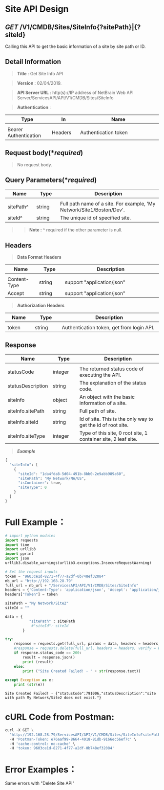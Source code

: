 
# Site API Design

## ***GET*** /V1/CMDB/Sites/SiteInfo{?sitePath}|{?siteId}
Calling this API to get the basic information of a site by site path or ID.

## Detail Information

> **Title** : Get Site Info API<br>

> **Version** : 02/04/2019.

> **API Server URL** : http(s)://IP address of NetBrain Web API Server/ServicesAPI/API/V1/CMDB/Sites/SiteInfo

> **Authentication** : 

|**Type**|**In**|**Name**|
|------|------|------|
|<img width=100/>|<img width=100/>|<img width=500/>|
|Bearer Authentication| Headers | Authentication token | 

## Request body(****required***)

>No request body.

## Query Parameters(****required***)

|**Name**|**Type**|**Description**|
|------|------|------|
|<img width=100/>|<img width=100/>|<img width=500/>|
|sitePath^ | string  | Full path name of a site. For example, 'My Network/Site1/Boston/Dev'. |
|siteId^ | string  |  The unique id of specified site. |
>>**Note :** ^ required if the other parameter is null.

## Headers

> **Data Format Headers**

|**Name**|**Type**|**Description**|
|------|------|------|
|<img width=100/>|<img width=100/>|<img width=500/>|
| Content-Type | string  | support "application/json" |
| Accept | string  | support "application/json" |

> **Authorization Headers**

|**Name**|**Type**|**Description**|
|------|------|------|
|<img width=100/>|<img width=100/>|<img width=500/>|
| token | string  | Authentication token, get from login API. |

## Response

|**Name**|**Type**|**Description**|
|------|------|------|
|<img width=100/>|<img width=100/>|<img width=500/>|
|statusCode| integer | The returned status code of executing the API.  |
|statusDescription| string | The explanation of the status code.  |
|siteInfo | object | An object with the basic information of a site.  |
|siteInfo.sitePath | string | Full path of site.  |
|siteInfo.siteId| string | Id of site. This is the only way to get the id of root site. |
|siteInfo.siteType| integer | Type of this site, 0 root site, 1 container site, 2 leaf site.  |

> ***Example***


```python
{
  "siteInfo": [
    {
      "siteId": "1da4fda8-5d04-491b-8bb0-2e9abb989a60",
      "sitePath": "My Network/NA/US",
      "isContainer": true,
      "siteType": 0
    }
  ]
}
```

# Full Example：


```python
# import python modules 
import requests
import time
import urllib3
import pprint
import json
urllib3.disable_warnings(urllib3.exceptions.InsecureRequestWarning)

# Set the request inputs
token = "9603ce1d-8271-4f77-a2df-0b748ef32084"
nb_url = "http://192.168.28.79"
full_url = nb_url + "/ServicesAPI/API/V1/CMDB/Sites/SiteInfo"
headers = {'Content-Type': 'application/json', 'Accept': 'application/json'}
headers["Token"] = token

sitePath = "My Network/Site2"
siteId = ""

data = {
           "sitePath" : sitePath
            #"siteId": siteId
        } 

try:
    response = requests.get(full_url, params = data, headers = headers, verify = False)
    #response = requests.delete(full_url, headers = headers, verify = False)
    if response.status_code == 200:
        result = response.json()
        print (result)
    else:
        print ("Site Created Failed! - " + str(response.text))
    
except Exception as e:
    print (str(e)) 
```

    Site Created Failed! - {"statusCode":791006,"statusDescription":"site with path My Network/Site2 does not exist."}
    

# cURL Code from Postman: 


```python
curl -X GET \
  'http://192.168.28.79/ServicesAPI/API/V1/CMDB/Sites/SiteInfo?sitePath=My%20Network/Site2' \
  -H 'Postman-Token: e76aaf99-8664-4018-81db-9166ec56ef7c' \
  -H 'cache-control: no-cache' \
  -H 'token: 9603ce1d-8271-4f77-a2df-0b748ef32084'
```

# Error Examples：
Same errors with "Delete Site API"
